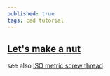 ```yaml
---
published: true
tags: cad tutorial
---
```

## [Let's make a nut](https://www.onshape.com/videos/lets-make-a-nut)

see also [ISO metric screw thread](https://en.wikipedia.org/wiki/ISO_metric_screw_thread)
